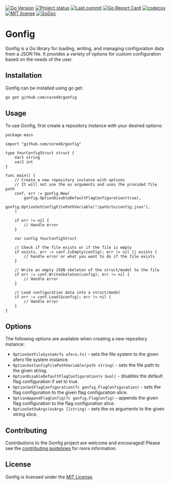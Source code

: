 [![Go Version](https://img.shields.io/github/go-mod/go-version/core49/gonfig)](https://go.dev/doc/devel/release#go1.20)
[![Project status](https://img.shields.io/badge/version-0.2.0-green.svg)](https://github.com/core49/gonfig/releases)
[![Last commit](https://img.shields.io/github/last-commit/core49/gonfig/main)](https://github.com/core49/gonfig/commits/main)
[![Go Report Card](https://goreportcard.com/badge/github.com/core49/gonfig)](https://goreportcard.com/report/github.com/core49/gonfig)
[![codecov](https://img.shields.io/codecov/c/github/core49/gonfig?token=AO6U2S2I91)](https://codecov.io/gh/core49/gonfig)
[![MIT license](https://img.shields.io/bower/l/core)](https://github.com/core49/gonfig/blob/main/LICENSE.md)
[![GoDoc](https://pkg.go.dev/badge/github.com/core49/gonfig?utm_source=godoc)](https://pkg.go.dev/github.com/core49/gonfig)

# Gonfig

Gonfig is a Go library for loading, writing, and managing configuration data from a JSON file. It provides a variety of
options for custom configuration based on the needs of the user.

## Installation

Gonfig can be installed using go get:

```bash
go get github.com/core49/gonfig
```

## Usage

To use Gonfig, first create a repository instance with your desired options:

```golang
package main

import "github.com/core49/gonfig"

type YourConfigStruct struct {
	Var1 string
	var2 int
}

func main() {
	// Create a new repository instance with options
	// It will not use the os arguments and uses the provided file path
	conf, err := gonfig.New(
		gonfig.OptionDisableDefaultFlagConfiguration(true),
		gonfig.OptionSetConfigFilePathVariable("/path/to/config.json"),
	)

	if err != nil {
		// Handle error
	}

	var config YourConfigStruct

	// Check if the file exists or if the file is empty
	if exists, err := conf.IsEmpty(config); err != nil || exists {
		// handle error or what you want to do if the file exists
	}

	// Write an empty JSON skeleton of the struct/model to the file
	if err := conf.WriteSkeleton(config); err != nil {
		// Handle error
	}

	// Load configuration data into a struct/model
	if err := conf.Load(&config); err != nil {
		// Handle error
	}
}

```

## Options

The following options are available when creating a new repository instance:

- ```OptionSetFileSystem(fs afero.Fs)``` - sets the file system to the given afero file system instance.
- ```OptionSetConfigFilePathVariable(path string)``` - sets the file path to the given string.
- ```OptionDisableDefaultFlagConfiguration(v bool)``` - disables the default flag configuration if set to true.
- ```OptionSetFlagConfiguration(fc gonfig.FlagConfiguration)``` - sets the flag configuration to the given flag
  configuration slice.
- ```OptionAppendFlagConfig(fc gonfig.FlagConfig)``` - appends the given flag configuration to the flag configuration
  slice.
- ```OptionSetOsArgs(osArgs []string)``` - sets the os arguments to the given string slice.

## Contributing

Contributions to the Gonfig project are welcome and encouraged! Please see
the [contributing guidelines](CONTRIBUTING.md) for more information.

## License

Gonfig is licensed under the [MIT License](LICENSE.md).
